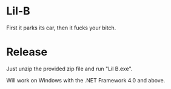 Lil-B
=====

First it parks its car, then it fucks your bitch.


Release
=======

Just unzip the provided zip file and run "Lil B.exe".

Will work on Windows with the .NET Framework 4.0 and above.

